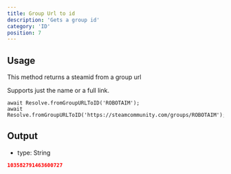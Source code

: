 ```yaml
---
title: Group Url to id
description: 'Gets a group id'
category: 'ID'
position: 7
---
```


## Usage

This method returns a steamid from a group url

Supports just the name or a full link.

```javascript[index.js]
await Resolve.fromGroupURLToID('ROBOTAIM');
await Resolve.fromGroupURLToID('https://steamcommunity.com/groups/ROBOTAIM');
```

## Output

- type: String

```json
103582791463600727
```
